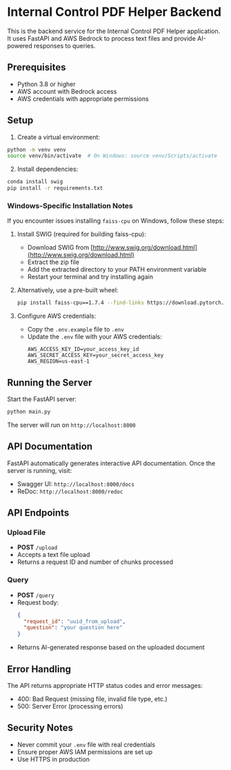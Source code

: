 # Internal Control PDF Helper Backend

This is the backend service for the Internal Control PDF Helper application. It uses FastAPI and AWS Bedrock to process text files and provide AI-powered responses to queries.

## Prerequisites

- Python 3.8 or higher
- AWS account with Bedrock access
- AWS credentials with appropriate permissions

## Setup

1. Create a virtual environment:
```bash
python -m venv venv
source venv/bin/activate  # On Windows: source venv/Scripts/activate
```

2. Install dependencies:
```bash
conda install swig
pip install -r requirements.txt
```

### Windows-Specific Installation Notes

If you encounter issues installing `faiss-cpu` on Windows, follow these steps:

1. Install SWIG (required for building faiss-cpu):
   - Download SWIG from [http://www.swig.org/download.html](http://www.swig.org/download.html)
   - Extract the zip file
   - Add the extracted directory to your PATH environment variable
   - Restart your terminal and try installing again

2. Alternatively, use a pre-built wheel:
   ```bash
   pip install faiss-cpu==1.7.4 --find-links https://download.pytorch.org/whl/torch_stable.html
   ```

3. Configure AWS credentials:
   - Copy the `.env.example` file to `.env`
   - Update the `.env` file with your AWS credentials:
     ```
     AWS_ACCESS_KEY_ID=your_access_key_id
     AWS_SECRET_ACCESS_KEY=your_secret_access_key
     AWS_REGION=us-east-1
     ```

## Running the Server

Start the FastAPI server:
```bash
python main.py
```

The server will run on `http://localhost:8000`

## API Documentation

FastAPI automatically generates interactive API documentation. Once the server is running, visit:
- Swagger UI: `http://localhost:8000/docs`
- ReDoc: `http://localhost:8000/redoc`

## API Endpoints

### Upload File
- **POST** `/upload`
- Accepts a text file upload
- Returns a request ID and number of chunks processed

### Query
- **POST** `/query`
- Request body:
  ```json
  {
    "request_id": "uuid_from_upload",
    "question": "your question here"
  }
  ```
- Returns AI-generated response based on the uploaded document

## Error Handling

The API returns appropriate HTTP status codes and error messages:
- 400: Bad Request (missing file, invalid file type, etc.)
- 500: Server Error (processing errors)

## Security Notes

- Never commit your `.env` file with real credentials
- Ensure proper AWS IAM permissions are set up
- Use HTTPS in production 